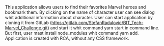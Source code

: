 This application allows users to find their favorites Marvel heroes and bookmark them. By clicking on the name of character user can see dialog whit additional information about character.
User can start application by cloning it from GitLab (https://gitlab.com/StefanRadulovic/BIT_Tech-Marvel_Challenge.git) and start it whit command yarn start in command line. But first, user mast install node_modules whit command yarn add.
Application is created with RCA, without any CSS framework.
